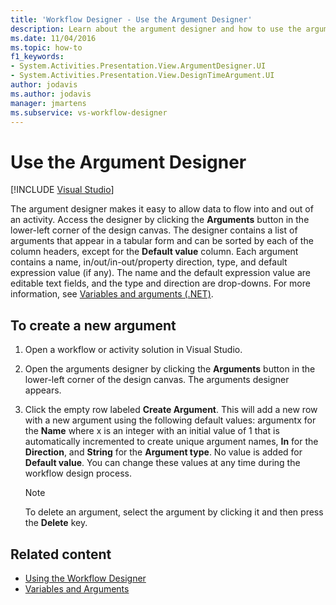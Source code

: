 ```yaml
---
title: 'Workflow Designer - Use the Argument Designer'
description: Learn about the argument designer and how to use the argument designer to allow data to flow into and out of an activity.
ms.date: 11/04/2016
ms.topic: how-to
f1_keywords:
- System.Activities.Presentation.View.ArgumentDesigner.UI
- System.Activities.Presentation.View.DesignTimeArgument.UI
author: jodavis
ms.author: jodavis
manager: jmartens
ms.subservice: vs-workflow-designer
---
```

# Use the Argument Designer

 [!INCLUDE [Visual Studio](~/includes/applies-to-version/vs-windows-only.md)]

The argument designer makes it easy to allow data to flow into and out of an activity. Access the designer by clicking the **Arguments** button in the lower-left corner of the design canvas. The designer contains a list of arguments that appear in a tabular form and can be sorted by each of the column headers, except for the **Default value** column. Each argument contains a name, in/out/in-out/property direction, type, and default expression value (if any). The name and the default expression value are editable text fields, and the type and direction are drop-downs. For more information, see [Variables and arguments (.NET)](/dotnet/framework/windows-workflow-foundation/variables-and-arguments).

## To create a new argument

1. Open a workflow or activity solution in Visual Studio.

2. Open the arguments designer by clicking the **Arguments** button in the lower-left corner of the design canvas. The arguments designer appears.

3. Click the empty row labeled **Create Argument**. This will add a new row with a new argument using the following default values: argumentx for the **Name** where x is an integer with an initial value of 1 that is automatically incremented to create unique argument names, **In** for the **Direction**, and **String** for the **Argument type**. No value is added for **Default value**. You can change these values at any time during the workflow design process.

    > [!NOTE]
    > To delete an argument, select the argument by clicking it and then press the **Delete** key.

## Related content

- [Using the Workflow Designer](developing-applications-with-the-workflow-designer.md)
- [Variables and Arguments](/dotnet/framework/windows-workflow-foundation/variables-and-arguments)
